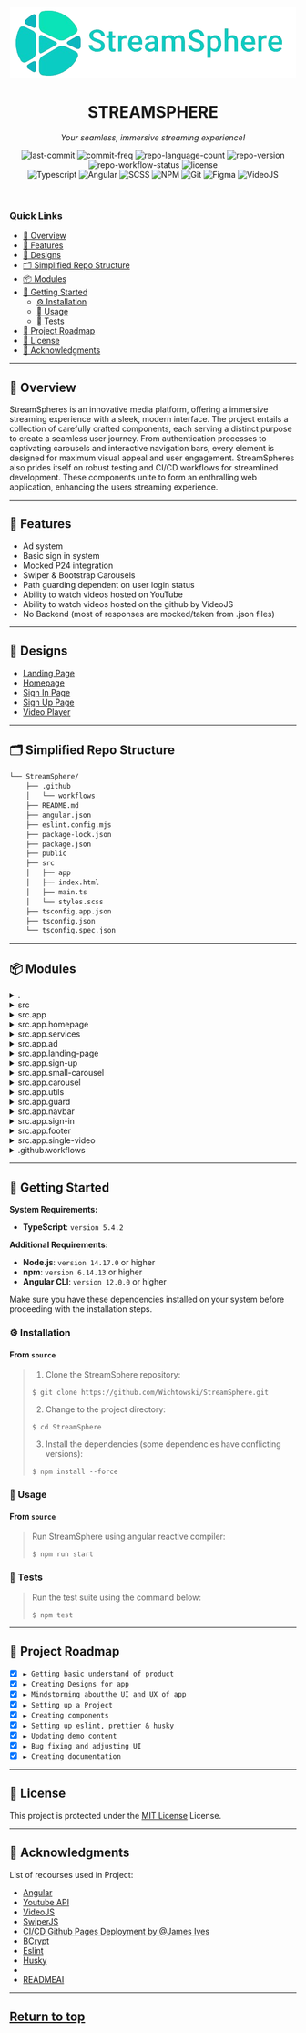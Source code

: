 <p align="center">
  <img src="public/logo.png" alt="project-logo">
</p>
<p align="center">
    <h1 align="center">STREAMSPHERE</h1>
</p>
<p align="center">
    <em>Your seamless, immersive streaming experience!</em>
</p>
<p align="center">
	<img src="https://img.shields.io/github/last-commit/wichtowski/StreamSphere" alt="last-commit">
	<img src="https://img.shields.io/github/commit-activity/w/wichtowski/StreamSphere" alt="commit-freq">
	<img src="https://img.shields.io/github/languages/count/wichtowski/StreamSphere" alt="repo-language-count">
	<img src="https://img.shields.io/github/commit-activity/w/wichtowski/StreamSphere" alt="repo-version">
	<img src="https://img.shields.io/github/actions/workflow/status/wichtowski/StreamSphere/main.yml" alt="repo-workflow-status">
	<img src="https://img.shields.io/github/license/wichtowski/StreamSphere" alt="license">
  <br/>
	<img src="https://img.shields.io/badge/TypeScript-3178C6?style=for-the-badge&logo=Typescript&logoColor=FFFFFF" alt="Typescript">
	<img src="https://img.shields.io/badge/Angular-DD0031?style=for-the-badge&logo=angular&logoColor=white" alt="Angular">
	<img src="https://img.shields.io/badge/Sass-CC6699?style=for-the-badge&logo=sass&logoColor=white" alt="SCSS">
	<img src="https://img.shields.io/badge/npm-CB3837?style=for-the-badge&logo=npm&logoColor=white" alt="NPM">
	<img src="https://img.shields.io/badge/GIT-E44C30?style=for-the-badge&logo=git&logoColor=white" alt="Git">
	<img src="https://img.shields.io/badge/Figma-F24E1E?style=for-the-badge&logo=figma&logoColor=white" alt="Figma">
	<img src="https://img.shields.io/badge/VideoJS-000000?style=for-the-badge&logoColor=FFFFFF" alt="VideoJS">
<p>
<p align="center">
	<!-- default option, no dependency badges. -->
</p>
<br><!-- TABLE OF CONTENTS -->

<h3>Quick Links</h3>

- [📍 Overview](#-overview)
- [🧩 Features](#-features)
- [🎨 Designs](#-designs)
- [🗂️ Simplified Repo Structure](#️-simplified-repo-structure)
- [📦 Modules](#-modules)
- [🚀 Getting Started](#-getting-started)
  - [⚙️ Installation](#️-installation)
  - [🤖 Usage](#-usage)
  - [🧪 Tests](#-tests)
- [🔨 Project Roadmap](#-project-roadmap)
- [📝 License](#-license)
- [🔗 Acknowledgments](#-acknowledgments)
<hr>

## 📍 Overview

StreamSpheres is an innovative media platform, offering a immersive streaming experience with a sleek, modern interface. The project entails a collection of carefully crafted components, each serving a distinct purpose to create a seamless user journey. From authentication processes to captivating carousels and interactive navigation bars, every element is designed for maximum visual appeal and user engagement. StreamSpheres also prides itself on robust testing and CI/CD workflows for streamlined development. These components unite to form an enthralling web application, enhancing the users streaming experience.

---

## 🧩 Features

- Ad system
- Basic sign in system
- Mocked P24 integration
- Swiper & Bootstrap Carousels
- Path guarding dependent on user login status
- Ability to watch videos hosted on YouTube
- Ability to watch videos hosted on the github by VideoJS
- No Backend (most of responses are mocked/taken from .json files)

---

## 🎨 Designs

- [Landing Page](https://www.figma.com/design/DgV1Z5Tvnh2REOvHCkimXJ/Projekt-technologie-Internetowe?node-id=48-63&t=681CRhSOxvWV2C4v-1)
- [Homepage](https://www.figma.com/design/DgV1Z5Tvnh2REOvHCkimXJ/Projekt-technologie-Internetowe?node-id=46-3&t=681CRhSOxvWV2C4v-0)
- [Sign In Page](https://www.figma.com/design/DgV1Z5Tvnh2REOvHCkimXJ/Projekt-technologie-Internetowe?node-id=46-2&t=681CRhSOxvWV2C4v-1)
- [Sign Up Page](https://www.figma.com/design/DgV1Z5Tvnh2REOvHCkimXJ/Projekt-technologie-Internetowe?node-id=46-4&t=681CRhSOxvWV2C4v-0)
- [Video Player](https://www.figma.com/design/DgV1Z5Tvnh2REOvHCkimXJ/Projekt-technologie-Internetowe?node-id=51-68&t=681CRhSOxvWV2C4v-0)


---

## 🗂️ Simplified Repo Structure

```sh
└── StreamSphere/
    ├── .github
    │   └── workflows
    ├── README.md
    ├── angular.json
    ├── eslint.config.mjs
    ├── package-lock.json
    ├── package.json
    ├── public
    ├── src
    │   ├── app
    │   ├── index.html
    │   ├── main.ts
    │   └── styles.scss
    ├── tsconfig.app.json
    ├── tsconfig.json
    └── tsconfig.spec.json
```

---

## 📦 Modules

<details closed><summary>.</summary>

| File                                                                                                | Summary                                                                                                                                                                                                                                                                                                                                                                                                                                                                                                                                                                                                                                                                                                                                                    |
| ---                                                                                                 | ---                                                                                                                                                                                                                                                                                                                                                                                                                                                                                                                                                                                                                                                                                                                                                        |
| [package.json](https://github.com/Wichtowski/StreamSphere/blob/main/package.json)             | StreamSpheres package.json is a pivotal config file, orchestrating script execution and managing project dependencies. It launches and serves the Angular application, enforcing linting rules and formatting standards, while also preparing it for distribution.                                                                                                                                                                                                                                                                                                                                                                                                                                                                                         |
| [tsconfig.spec.json](https://github.com/Wichtowski/StreamSphere/blob/main/tsconfig.spec.json) | Speculations is configured by tsconfig.spec.json, streamlining compilation for Angular specs, and facilitating Jasmine tests. It specifies output directory and dependencies, including Jasmine for efficient testing suites.                                                                                                                                                                                                                                                                                                                                                                                                                                                                                                                              |
| [tsconfig.json](https://github.com/Wichtowski/StreamSphere/blob/main/tsconfig.json)           | Settings configure the TypeScript compiler for this repository, offering strict type-checking and enhancing compatibility across modules, while enabling Angular features. It sets compilation defaults, ensuring seamless development with enhanced error detection.                                                                                                                                                                                                                                                                                                                                                                                                                                                                                      |
| [angular.json](https://github.com/Wichtowski/StreamSphere/blob/main/angular.json)             | Angular configuration file, angular.json, is the repositorys command center, detailing project architecture, defining builds, and specifying sources for the StreamSphere app. Its a roadmap for the development process.                                                                                                                                                                                                                                                                                                                                                                                                                                                                                                                                  |
| [tsconfig.app.json](https://github.com/Wichtowski/StreamSphere/blob/main/tsconfig.app.json)   | The tsconfig.app.json schema outlines Angular compilation settings, specifying the TypeScript compiler options and output directory for the application codebase. Its a pivotal configuration file that ensures seamless and tailored compilation for the StreamSphere repository.                                                                                                                                                                                                                                                                                                                                                                                                                                                                         |
| [eslint.config.mjs](https://github.com/Wichtowski/StreamSphere/blob/main/eslint.config.mjs)   | Enhancing code quality, this ESLint config meticulously curates rules for ts scripts. Ignoring specific dirs, it focuses on functionality, ensuring consistency and excellence—a strict no-unused-vars policy and TypeScript definitions are key attributes.                                                                                                                                                                                                                                                                                                                                                                                                                                                                                               |

</details>

<details closed><summary>src</summary>

| File                                                                                      | Summary                                                                                                                                                                                                                           |
| ---                                                                                       | ---                                                                                                                                                                                                                               |
| [index.html](https://github.com/Wichtowski/StreamSphere/blob/main/src/index.html)   | The window to the streaming world, boasting a responsive layout, is a viewers portal with a sleek Bootstrap-powered interface and a dark theme option, enhancing user experience right from the outset.                           |
| [main.ts](https://github.com/Wichtowski/StreamSphere/blob/main/src/main.ts)         | StreamSpheres main script launches the entire Angular application with a bootstrap function, initializing the AppComponent & configuration, directly impacting what users see when visiting the webpage. Its a vital entry point. |
| [styles.scss](https://github.com/Wichtowski/StreamSphere/blob/main/src/styles.scss) | Styling centralization begins with styles.scss. Users can add global styles or import other files, streamlining their web app's aesthetic management and ensuring a consistent look across pages.                                 |

</details>

<details closed><summary>src.app</summary>

| File                                                                                                              | Summary                                                                                                                                                                                                                                                                                                                 |
| ---                                                                                                               | ---                                                                                                                                                                                                                                                                                                                     |
| [app.component.scss](https://github.com/Wichtowski/StreamSphere/blob/main/src/app/app.component.scss)       | StreamSpheres app gains its appealing aesthetic from app.component.scss, styling the interface with carefully selected themes, creating a visually captivating user experience and seamlessly integrating variables for a cohesive design.                                                                              |
| [app.component.ts](https://github.com/Wichtowski/StreamSphere/blob/main/src/app/app.component.ts)           | StreamSpheres app component is a pivotal interface that manages user authentication status, enhancing usability with dynamic content based on login status, and facilitating seamless integration with the routing system for a streamlined user experience.                                                            |
| [app.component.html](https://github.com/Wichtowski/StreamSphere/blob/main/src/app/app.component.html)       | StreamSpheres app.component.html acts as a dynamic outlet for displaying the main app content. It serves as a placeholder with comments outlining key sections, ready for tailoring the user interface. This file is central to the structure and sets the stage for the applications unique content and functionality. |
| [app.module.ts](https://github.com/Wichtowski/StreamSphere/blob/main/src/app/app.module.ts)                 | The apps main module sets the stage for an Angular application with essential components. It lays out the framework for navigation, forms, routing, and carefully selects UI elements, forming the backbone of the parent repositorys viewer engagement strategy.                                                       |
| [app.config.ts](https://github.com/Wichtowski/StreamSphere/blob/main/src/app/app.config.ts)                 | Configuration defines Angular apps backbone, boosting performance with router & zone change detection providers for seamless navigation and efficient event handling. This central file structures the repositorys front-end, paving way for an immersive user experience.                                              |
| [app.routes.ts](https://github.com/Wichtowski/StreamSphere/blob/main/src/app/app.routes.ts)                 | The App Routing Module navigates users through various pages, such as signIn, signUp, browsing options, and video content. With authentication guards, it ensures secure access to certain sections, enhancing the user experience while adhering to strict routing configurations.                                     |
| [variables.scss](https://github.com/Wichtowski/StreamSphere/blob/main/src/app/variables.scss)               | Color codes, background colors, border colors, and spacing. These variables enhance the themes versatility, offering a unified approach to aesthetic adjustments.                                                                                                                                                       |
| [mixins.scss](https://github.com/Wichtowski/StreamSphere/blob/main/src/app/mixins.scss)                     | The *style mixer* file enhances StreamSpheres front-end appeal, offering text enhancements with mixing boards for fonts, colors, and animations—a recipe for engaging visuals. Its a styling tool kit!                                                                                                                 |

</details>

<details closed><summary>src.app.homepage</summary>

| File                                                                                                                                 | Summary                                                                                                                                                                                                                                                             |
| ---                                                                                                                                  | ---                                                                                                                                                                                                                                                                 |
| [homepage.component.ts](https://github.com/Wichtowski/StreamSphere/blob/main/src/app/homepage/homepage.component.ts)           | The HomepageComponent ts file is crucial for rendering the StreamSphere web applications dynamic and interactive homepage. It imports and assembles various components to create a visually appealing, engaging interface, facilitating a seamless user experience. |
| [homepage.component.html](https://github.com/Wichtowski/StreamSphere/blob/main/src/app/homepage/homepage.component.html)       | The homepage component HTML meticulously crafts the layouts foundation, skillfully ordering key elements like a conductor. It orchestrates a harmonious display of essential components, setting the stage for an engaging user experience.                         |
| [homepage.component.scss](https://github.com/Wichtowski/StreamSphere/blob/main/src/app/homepage/homepage.component.scss)       | Elevating StreamSpheres aesthetic appeal, this component stylizes the homepage, enhancing user experience with a sleek, modern design that seamlessly integrates captivating visuals for an engaging interface.                                                     |
</details>

<details closed><summary>src.app.services</summary>

| File                                                                                                                                   | Summary                                                                                                                                                                                                                                                                                                                            |
| ---                                                                                                                                    | ---                                                                                                                                                                                                                                                                                                                                |
| [local-storage.service.ts](https://github.com/Wichtowski/StreamSphere/blob/main/src/app/services/local-storage.service.ts)       | StorageService makes data persistence straightforward, offering methods to set, clear, and retrieve user data from local storage, enhancing user experience and developer productivity.                                                                                                                                            |
| [password-hashing.service.ts](https://github.com/Wichtowski/StreamSphere/blob/main/src/app/services/password-hashing.service.ts) | Security is paramount! The PasswordHashingService ensures passwords are securely hashed and compared, guarding against breaches with salt and pepper. Its an essential tool for the repositorys authentication and protection.                                                                                                     |
| [auth.service.ts](https://github.com/Wichtowski/StreamSphere/blob/main/src/app/services/auth.service.ts)                         | Security is paramount! The auth service verifies user data against a secure local database and enables sign-in functionality, safeguarding access with hashed passwords and stringent authentication. It offers convenient log-out and easy access to user info, forming the stronghold of the applications security architecture. |
| [session.service.ts](https://github.com/Wichtowski/StreamSphere/blob/main/src/app/services/session.service.ts)                   | Simplifies session state control and retrieval using Angulars root scope, enabling efficient management of user sessions with a focus on security and ease of use. It offers methods to set, get, and manage session states, enhancing the user experience.                                                                        |

</details>

<details closed><summary>src.app.ad</summary>

| File                                                                                                               | Summary                                                                                                                                                                                                                                                                                 |
| ---                                                                                                                | ---                                                                                                                                                                                                                                                                                     |
| [ad.component.ts](https://github.com/Wichtowski/StreamSphere/blob/main/src/app/ad/ad.component.ts)           | The Ad Component script randomly renders visually appealing ads with countdowns, targeting specific user segments for an online platform. It boosts engagement by personalized, limited-time offers, ensuring a dynamic and captivating user experience.                                |
| [ad.component.scss](https://github.com/Wichtowski/StreamSphere/blob/main/src/app/ad/ad.component.scss)       | The *ad.component.scss* file enhances StreamSpheres visual appeal, offering responsive ad designs with versatile styling options. It facilitates dynamic content alignment and showcases ads with impactful presentations, ensuring an engaging user experience across various devices. |
| [ad.component.html](https://github.com/Wichtowski/StreamSphere/blob/main/src/app/ad/ad.component.html)       | The ad component HTML meticulously crafts an engaging advertising experience by displaying dynamic visuals and compelling text, enhancing user interaction with router links and ngSwitch directives. It entices users with enticing visuals and strategic CTAs, elevates the UI.       |
</details>

<details closed><summary>src.app.landing-page</summary>

| File                                                                                                                                             | Summary                                                                                                                                                                                                                                                    |
| ---                                                                                                                                              | ---                                                                                                                                                                                                                                                        |
| [landing-page.component.ts](https://github.com/Wichtowski/StreamSphere/blob/main/src/app/landing-page/landing-page.component.ts)           | The Landing Page Component enhances user navigation by managing scrolling to specific page sections. It also enhances visibility of promotional pricing with animated CSS effects, and facilitates seamless redirection to other pages, thus enhancing UX. |
| [landing-page.component.html](https://github.com/Wichtowski/StreamSphere/blob/main/src/app/landing-page/landing-page.component.html)       | Stream and enjoy our content without ads on Premium for only $12.49/month, or go Standard and pay half the price! For our introductory offer, we waive the sign up fee. Catch your favorite shows anywhere with offline downloads.                         |
| [landing-page.component.scss](https://github.com/Wichtowski/StreamSphere/blob/main/src/app/landing-page/landing-page.component.scss)       | Styling the landing page, this SCSS file creates an animated highlight effect for elements with specific IDs while also altering their display properties and defining color themes, enhancing the visual appeal of the repositorys user interface.        |

</details>

<details closed><summary>src.app.sign-up</summary>

| File                                                                                                                              | Summary                                                                                                                                                                                                                                                          |
| ---                                                                                                                               | ---                                                                                                                                                                                                                                                              |
| [sign-up.component.ts](https://github.com/Wichtowski/StreamSphere/blob/main/src/app/sign-up/sign-up.component.ts)           | The SignUpComponent.ts facilitates user sign-up, enhancing the authentication experience with Angular components. It validates email and password input, offering a seamless account creation flow, and integrates session management for a smooth, directed UI. |
| [sign-up.component.html](https://github.com/Wichtowski/StreamSphere/blob/main/src/app/sign-up/sign-up.component.html)       | StreamSpheres sign-up component is a sleek HTML form, enhancing user experience with a streamlined registration process. It seamlessly integrates a logo, form fields, and helpful links for a seamless transition to the login page.                            |
| [sign-up.component.scss](https://github.com/Wichtowski/StreamSphere/blob/main/src/app/sign-up/sign-up.component.scss)       | The Sign Up components styles are crafted with SASS, leveraging mixins and variables for a structured and consistent UI. It sets the scene with a captivating background, enhancing the user experience.                                                         |

</details>

<details closed><summary>src.app.small-carousel</summary>

| File                                                                                                                                                   | Summary                                                                                                                                                                                                                       |
| ---                                                                                                                                                    | ---                                                                                                                                                                                                                           |
| [small-carousel.component.scss](https://github.com/Wichtowski/StreamSphere/blob/main/src/app/small-carousel/small-carousel.component.scss)       | Small Carousel Component styling adds a sleek, responsive touch with variable sizing, animations, and interactivity for an immersive user experience, complementing the repositorys web app project.                          |
| [small-carousel.component.html](https://github.com/Wichtowski/StreamSphere/blob/main/src/app/small-carousel/small-carousel.component.html)       | HTML code sets up a carousel, displaying slides with images, titles, and control buttons for a seamless, engaging user experience. Its a key feature for showcasing content in an interactive, compact manner.                |
| [small-carousel.component.ts](https://github.com/Wichtowski/StreamSphere/blob/main/src/app/small-carousel/small-carousel.component.ts)           | SmallCarouselComponent.ts creates a modular carousel component for reusability in the repository. It offers flexible slideshow functionality with navigational tools and adaptive styling based on slides per page.           |
</details>

<details closed><summary>src.app.carousel</summary>

| File                                                                                                                                 | Summary                                                                                                                                                                                                                                                                               |
| ---                                                                                                                                  | ---                                                                                                                                                                                                                                                                                   |
| [carousel.component.html](https://github.com/Wichtowski/StreamSphere/blob/main/src/app/carousel/carousel.component.html)       | A dynamic banner showcasing eye-catching slides, each featuring movies or shows. Its interactive with directional buttons and indicators for seamless browsing, plus a clickable prompt to Watch Now' on each slide. This HTML code is a vital part of an immersive user interface.   |
| [carousel.component.ts](https://github.com/Wichtowski/StreamSphere/blob/main/src/app/carousel/carousel.component.ts)           | The Carousel Componenttscriptfile enhances StreamSpheres user engagement by creating a captivating carousel of video content. It enables users to navigate through slides seamlessly and offers auto-play for an immersive experience, elevating the platforms visual appeal.         |
| [carousel.component.scss](https://github.com/Wichtowski/StreamSphere/blob/main/src/app/carousel/carousel.component.scss)       | Creates a stylish, interactive carousel with video and image support for a media-rich user experience, enhancing StreamSpheres appeal. Its responsive, with animations and interactions for an immersive interface.                                                                   |
</details>

<details closed><summary>src.app.utils</summary>

| File                                                                                                            | Summary                                                                                                                                                                                                                      |
| ---                                                                                                             | ---                                                                                                                                                                                                                          |
| [interface.user.ts](https://github.com/Wichtowski/StreamSphere/blob/main/src/app/utils/interface.user.ts) | User interface definitions enhance StreamSpheres backend by outlining critical user attributes like email, password, and subscription details, preparing the platform for efficient data handling and personalised services. |

</details>

<details closed><summary>src.app.guard</summary>

| File                                                                                                    | Summary                                                                                                                                                                                                       |
| ---                                                                                                     | ---                                                                                                                                                                                                           |
| [auth.guard.ts](https://github.com/Wichtowski/StreamSphere/blob/main/src/app/guard/auth.guard.ts) | Activating authentication, AuthGuard directs users to secure areas. It verifies sessions and enables access for authenticated users while redirecting others to the sign-in page, ensuring protected content. |

</details>

<details closed><summary>src.app.navbar</summary>

| File                                                                                                                           | Summary                                                                                                                                                                                                                                                                                 |
| ---                                                                                                                            | ---                                                                                                                                                                                                                                                                                     |
| [navbar.component.scss](https://github.com/Wichtowski/StreamSphere/blob/main/src/app/navbar/navbar.component.scss)       | Navbar styles are defined here, enhancing the UI with logo placement, text styling, and profile picture enhancements. Media queries adjust layouts for mobile views, ensuring a responsive design.                                                                                      |
| [navbar.component.ts](https://github.com/Wichtowski/StreamSphere/blob/main/src/app/navbar/navbar.component.ts)           | The NavbarComponent.ts file orchestrates the top navigation bar, a dynamic and interactive element central to the StreamSphere web applications user experience. It seamlessly integrates authentication, session management, and responsive design, crucial for engaging interactions. |
| [navbar.component.html](https://github.com/Wichtowski/StreamSphere/blob/main/src/app/navbar/navbar.component.html)       | The HTML template for the navigation bar component is crafted to enhance user experience with intuitive navigation. It renders a responsive, Bootstrap-styled bar with links to key pages and a dropdown for account management, personalizing the platform.                            |

</details>

<details closed><summary>src.app.sign-in</summary>

| File                                                                                                                              | Summary                                                                                                                                                                                                                                                                |
| ---                                                                                                                               | ---                                                                                                                                                                                                                                                                    |
| [sign-in.component.ts](https://github.com/Wichtowski/StreamSphere/blob/main/src/app/sign-in/sign-in.component.ts)           | The sign-in component ts file enables user authentication. It sets up login functionality, handling form input, and integration with auth services. Integrates storage for remember me feature. Unlocks user access to protected content on successful authentication. |
| [sign-in.component.html](https://github.com/Wichtowski/StreamSphere/blob/main/src/app/sign-in/sign-in.component.html)       | StreamSpheres login portal is crafted with an inviting, image-led interface. This HTML file outlines a sleek sign-in component, luring users with a logo and prompting them for essential details, thus enabling streamlined access to the platform.                   |
| [sign-in.component.scss](https://github.com/Wichtowski/StreamSphere/blob/main/src/app/sign-in/sign-in.component.scss)       | Login effortlessly with streamlined forms featuring our sleek toggle switch! Access accounts securely and efficiently anywhere on any device with this responsive design.                                                                                              |

</details>

<details closed><summary>src.app.footer</summary>

| File                                                                                                                           | Summary                                                                                                                                                                                                                                               |
| ---                                                                                                                            | ---                                                                                                                                                                                                                                                   |
| [footer.component.scss](https://github.com/Wichtowski/StreamSphere/blob/main/src/app/footer/footer.component.scss)       | A stylish footer graces the repository, enhancing the websites allure with its sleek black backdrop and well-placed imagery. Its positioned strategically at the page's bottom, lending an elegant finish that complements the overall visual appeal. |
| [footer.component.ts](https://github.com/Wichtowski/StreamSphere/blob/main/src/app/footer/footer.component.ts)           | The FooterComponent ts file is essential for rendering the footer section of the app, offering navigation links. Its a crucial UI element, facilitating user interactions and aligning with the repositorys Angular architecture.                     |
| [footer.component.html](https://github.com/Wichtowski/StreamSphere/blob/main/src/app/footer/footer.component.html)       | Footer links get a facelift with this component! It curates vital site info, social media access, and user support, enhancing the StreamSphere web apps navigation and legal compliance.                                                              |

</details>

<details closed><summary>src.app.single-video</summary>

| File                                                                                                                                             | Summary                                                                                                                                                                                                                                                          |
| ---                                                                                                                                              | ---                                                                                                                                                                                                                                                              |
| [single-video.component.html](https://github.com/Wichtowski/StreamSphere/blob/main/src/app/single-video/single-video.component.html)       | A template that efficiently manages video playback, rendering a seamless UI. It ensures smooth integration of both YouTube and custom videos, enhancing the viewing experience with a streamlined playback interface.                                            |
| [single-video.component.ts](https://github.com/Wichtowski/StreamSphere/blob/main/src/app/single-video/single-video.component.ts)           | The Single Video Component enhances user experience by offering an immersive interface. It seamlessly integrates YouTube videos and custom players, adapting content based on user preferences and subscription status-all within a dynamic Angular environment. |
| [single-video.component.scss](https://github.com/Wichtowski/StreamSphere/blob/main/src/app/single-video/single-video.component.scss)       | Elevates video playback experience with styled components, ensuring responsiveness and interactive styling for a seamless user interface. Focuses on visually engaging elements, enhancing user immersion and navigation.                                        |

</details>

<details closed><summary>.github.workflows</summary>

| File                                                                                              | Summary                                                                                                                                                                                                                                  |
| ---                                                                                               | ---                                                                                                                                                                                                                                      |
| [main.yml](https://github.com/Wichtowski/StreamSphere/blob/main/.github/workflows/main.yml) | StreamSpheres central workflow orchestrator, Main flows seamlessly manage CI/CD, ensuring smooth execution & deployment across repos, with a focus on automation for efficient developer experiences and streamlined project management. |

</details>

---

## 🚀 Getting Started

**System Requirements:**

* **TypeScript**: `version 5.4.2`

**Additional Requirements:**
* **Node.js**: `version 14.17.0` or higher
* **npm**: `version 6.14.13` or higher
* **Angular CLI**: `version 12.0.0` or higher

Make sure you have these dependencies installed on your system before proceeding with the installation steps.


### ⚙️ Installation

<h4>From <code>source</code></h4>

> 1. Clone the StreamSphere repository:
>
> ```console
> $ git clone https://github.com/Wichtowski/StreamSphere.git
> ```
>
> 2. Change to the project directory:
> ```console
> $ cd StreamSphere
> ```
>
> 3. Install the dependencies (some dependencies have conflicting versions):
> ```console
> $ npm install --force
> ```

### 🤖 Usage

<h4>From <code>source</code></h4>

> Run StreamSphere using angular reactive compiler:
> ```console
> $ npm run start
> ```

### 🧪 Tests

> Run the test suite using the command below:
> ```console
> $ npm test
> ```

---

## 🔨 Project Roadmap

- [X] `► Getting basic understand of product`
- [X] `► Creating Designs for app`
- [X] `► Mindstorming aboutthe UI and UX of app`
- [X] `► Setting up a Project`
- [X] `► Creating components`
- [X] `► Setting up eslint, prettier & husky`
- [X] `► Updating demo content`
- [X] `► Bug fixing and adjusting UI`
- [X] `► Creating documentation`

---

## 📝 License

This project is protected under the [MIT License](https://github.com/Wichtowski/StreamSphere?tab=MIT-1-ov-file) License.

---

## 🔗 Acknowledgments

List of recourses used in Project:
- [Angular](https://angular.dev)
- [Youtube API](https://developers.google.com/youtube/v3?hl=pl)
- [VideoJS](https://videojs.com)
- [SwiperJS](https://swiperjs.com)
- [CI/CD Github Pages Deployment by ](https://github.com/JamesIves/github-pages-deploy-action)[@James Ives](https://github.com/JamesIves)
- [BCrypt](https://www.npmjs.com/package/bcrypt)
- [Eslint](https://www.npmjs.com/package/eslint)
- [Husky](https://www.npmjs.com/package/husky)
- []()
- [READMEAI](https://github.com/eli64s/readme-ai)

---

## [**Return to top**](#-overview)